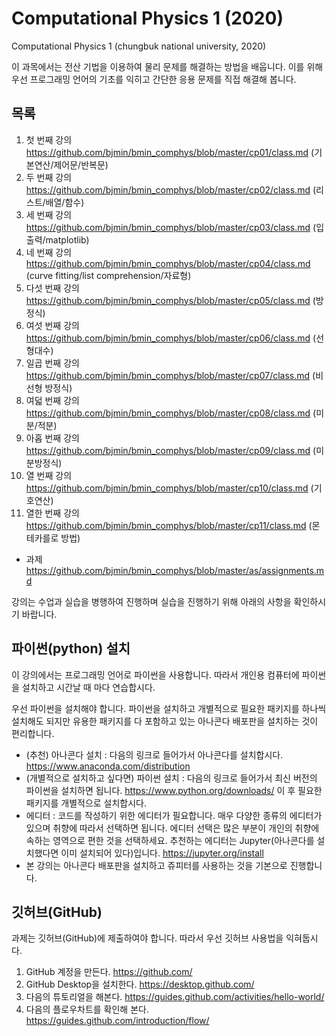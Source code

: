 # Computational Physics 1 (2020)
Computational Physics 1 (chungbuk national university, 2020)

이 과목에서는 전산 기법을 이용하여 물리 문제를 해결하는 방법을 배웁니다. 이를 위해 우선 프로그래밍 언어의 기초를 익히고
간단한 응용 문제를 직접 해결해 봅니다. 

## 목록
1. 첫 번째 강의 https://github.com/bjmin/bmin_comphys/blob/master/cp01/class.md (기본연산/제어문/반복문)
2. 두 번째 강의 https://github.com/bjmin/bmin_comphys/blob/master/cp02/class.md (리스트/배열/함수)
3. 세 번째 강의 https://github.com/bjmin/bmin_comphys/blob/master/cp03/class.md (입출력/matplotlib)
4. 네 번째 강의 https://github.com/bjmin/bmin_comphys/blob/master/cp04/class.md (curve fitting/list comprehension/자료형)
5. 다섯 번째 강의 https://github.com/bjmin/bmin_comphys/blob/master/cp05/class.md (방정식)
6. 여섯 번째 강의 https://github.com/bjmin/bmin_comphys/blob/master/cp06/class.md (선형대수)
7. 일곱 번째 강의 https://github.com/bjmin/bmin_comphys/blob/master/cp07/class.md (비선형 방정식)
8. 여덟 번째 강의 https://github.com/bjmin/bmin_comphys/blob/master/cp08/class.md (미분/적분)
9. 아홉 번째 강의 https://github.com/bjmin/bmin_comphys/blob/master/cp09/class.md (미분방정식) 
10. 열 번째 강의 https://github.com/bjmin/bmin_comphys/blob/master/cp10/class.md (기호연산)
11. 열한 번째 강의 https://github.com/bjmin/bmin_comphys/blob/master/cp11/class.md (몬테카를로 방법)


* 과제 https://github.com/bjmin/bmin_comphys/blob/master/as/assignments.md 


강의는 수업과 실습을 병행하여 진행하며 실습을 진행하기 위해 아래의 사항을 확인하시기 바랍니다. 

## 파이썬(python) 설치

이 강의에서는 프로그래밍 언어로 파이썬을 사용합니다. 따라서 개인용 컴퓨터에 
파이썬을 설치하고 시간날 때 마다 연습합시다. 

우선 파이썬을 설치해야 합니다. 파이썬을 설치하고 개별적으로 필요한 패키지를 하나씩 
설치해도 되지만 유용한 패키지를 다 포함하고 있는 아나콘다 배포판을 설치하는 것이 편리합니다. 

* (추천) 아나콘다 설치 : 다음의 링크로 들어가서 아나콘다를 설치합시다. https://www.anaconda.com/distribution
* (개별적으로 설치하고 싶다면) 파이썬 설치 : 다음의 링크로 들어가서 최신 버전의 파이썬을 설치하면 됩니다. https://www.python.org/downloads/ 
이 후 필요한 패키지를 개별적으로 설치합시다.
* 에디터 : 코드를 작성하기 위한 에디터가 필요합니다. 매우 다양한 종류의 에디터가 있으며 취향에 
따라서 선택하면 됩니다. 에디터 선택은 많은 부분이 개인의 취향에 속하는 영역으로 편한 것을 선택하세요. 
추천하는 에디터는 Jupyter(아나콘다를 설치했다면 이미 설치되어 있다)입니다.  https://jupyter.org/install  
* 본 강의는 아나콘다 배포판을 설치하고 쥬피터를 사용하는 것을 기본으로 진행합니다.

## 깃허브(GitHub)

과제는 깃허브(GitHub)에 제출하여야 합니다. 따라서 우선 깃허브 사용법을 익혀둡시다.

1. GitHub 계정을 만든다. https://github.com/
2. GitHub Desktop을 설치한다. https://desktop.github.com/
3. 다음의 튜토리얼을 해본다. https://guides.github.com/activities/hello-world/
4. 다음의 플로우차트를 확인해 본다. https://guides.github.com/introduction/flow/

